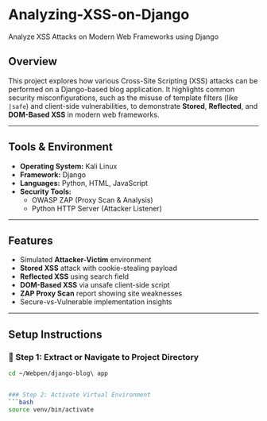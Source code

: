 # Analyzing-XSS-on-Django
Analyze XSS Attacks on Modern Web Frameworks using Django


## Overview

This project explores how various Cross-Site Scripting (XSS) attacks can be performed on a Django-based blog application. It highlights common security misconfigurations, such as the misuse of template filters (like `|safe`) and client-side vulnerabilities, to demonstrate **Stored**, **Reflected**, and **DOM-Based XSS** in modern web frameworks.

---

## Tools & Environment

- **Operating System:** Kali Linux  
- **Framework:** Django  
- **Languages:** Python, HTML, JavaScript  
- **Security Tools:**
  - OWASP ZAP (Proxy Scan & Analysis)
  - Python HTTP Server (Attacker Listener)

---

## Features

- Simulated **Attacker-Victim** environment
- **Stored XSS** attack with cookie-stealing payload
- **Reflected XSS** using search field
- **DOM-Based XSS** via unsafe client-side script
- **ZAP Proxy Scan** report showing site weaknesses
- Secure-vs-Vulnerable implementation insights

---

## Setup Instructions

### 📁 Step 1: Extract or Navigate to Project Directory
```bash
cd ~/Webpen/django-blog\ app


### Step 2: Activate Virtual Environment
```bash
source venv/bin/activate 

